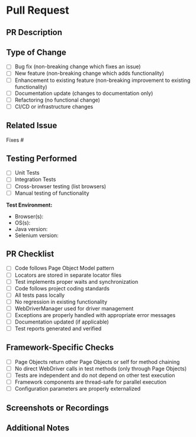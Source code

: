 # Pull Request

## PR Description
<!-- Provide a detailed description of the changes introduced by this PR -->


## Type of Change
<!-- Check the appropriate option(s) that describe the nature of this PR -->
- [ ] Bug fix (non-breaking change which fixes an issue)
- [ ] New feature (non-breaking change which adds functionality)
- [ ] Enhancement to existing feature (non-breaking improvement to existing functionality)
- [ ] Documentation update (changes to documentation only)
- [ ] Refactoring (no functional change)
- [ ] CI/CD or infrastructure changes

## Related Issue
<!-- Link to the related issue(s) this PR addresses -->
Fixes #

## Testing Performed
<!-- Describe the testing you have performed to verify your changes -->
- [ ] Unit Tests
- [ ] Integration Tests
- [ ] Cross-browser testing (list browsers)
- [ ] Manual testing of functionality

**Test Environment:**
- Browser(s): 
- OS(s): 
- Java version: 
- Selenium version: 

## PR Checklist
<!-- Ensure all items are completed before requesting review -->
- [ ] Code follows Page Object Model pattern
- [ ] Locators are stored in separate locator files
- [ ] Test implements proper waits and synchronization
- [ ] Code follows project coding standards
- [ ] All tests pass locally
- [ ] No regression in existing functionality
- [ ] WebDriverManager used for driver management
- [ ] Exceptions are properly handled with appropriate error messages
- [ ] Documentation updated (if applicable)
- [ ] Test reports generated and verified

## Framework-Specific Checks
- [ ] Page Objects return other Page Objects or self for method chaining
- [ ] No direct WebDriver calls in test methods (only through Page Objects)
- [ ] Tests are independent and do not depend on other test execution
- [ ] Framework components are thread-safe for parallel execution
- [ ] Configuration parameters are properly externalized

## Screenshots or Recordings
<!-- If applicable, add screenshots or recordings to demonstrate the changes -->

## Additional Notes
<!-- Any additional information that would be helpful for reviewers -->